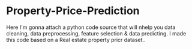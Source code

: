 # Property-Price-Prediction
Here I'm gonna attach a python code source that will nhelp you data cleaning, data preprocessing, feature selection &amp; data predicting. I made this code based on a Real estate property pricr dataset..
